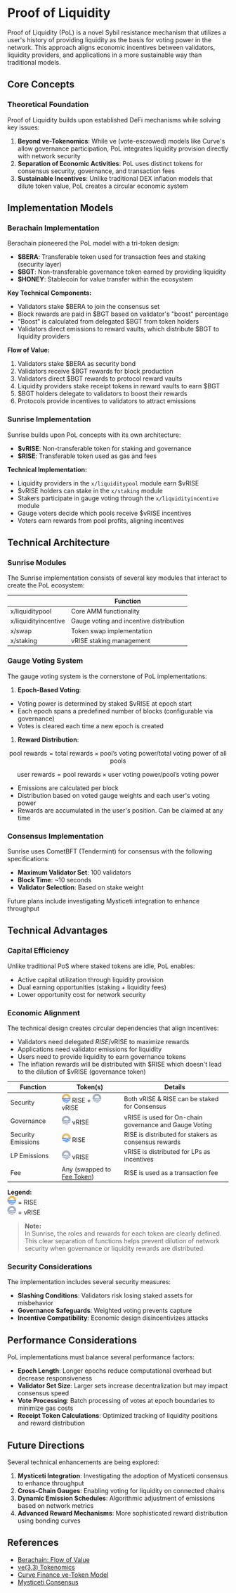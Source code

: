 # Proof of Liquidity

Proof of Liquidity (PoL) is a novel Sybil resistance mechanism that utilizes a user's history of providing liquidity as the basis for voting power in the network. This approach aligns economic incentives between validators, liquidity providers, and applications in a more sustainable way than traditional models.

## Core Concepts

### Theoretical Foundation

Proof of Liquidity builds upon established DeFi mechanisms while solving key issues:

1. **Beyond ve-Tokenomics**: While ve (vote-escrowed) models like Curve's allow governance participation, PoL integrates liquidity provision directly with network security
2. **Separation of Economic Activities**: PoL uses distinct tokens for consensus security, governance, and transaction fees
3. **Sustainable Incentives**: Unlike traditional DEX inflation models that dilute token value, PoL creates a circular economic system

## Implementation Models

### Berachain Implementation

Berachain pioneered the PoL model with a tri-token design:

* **$BERA**: Transferable token used for transaction fees and staking (security layer)
* **$BGT**: Non-transferable governance token earned by providing liquidity
* **$HONEY**: Stablecoin for value transfer within the ecosystem

**Key Technical Components:**

* Validators stake $BERA to join the consensus set
* Block rewards are paid in $BGT based on validator's "boost" percentage
* "Boost" is calculated from delegated $BGT from token holders
* Validators direct emissions to reward vaults, which distribute $BGT to liquidity providers

**Flow of Value:**

1. Validators stake $BERA as security bond
2. Validators receive $BGT rewards for block production
3. Validators direct $BGT rewards to protocol reward vaults
4. Liquidity providers stake receipt tokens in reward vaults to earn $BGT
5. $BGT holders delegate to validators to boost their rewards
6. Protocols provide incentives to validators to attract emissions

### Sunrise Implementation

Sunrise builds upon PoL concepts with its own architecture:

* **$vRISE**: Non-transferable token for staking and governance
* **$RISE**: Transferable token used as gas and fees

**Technical Implementation:**

* Liquidity providers in the `x/liquiditypool` module earn $vRISE
* $vRISE holders can stake in the `x/staking` module
* Stakers participate in gauge voting through the `x/liquidityincentive` module
* Gauge voters decide which pools receive $vRISE incentives
* Voters earn rewards from pool profits, aligning incentives

## Technical Architecture

### Sunrise Modules

The Sunrise implementation consists of several key modules that interact to create the PoL ecosystem:

|                      | Function                                |
| -------------------- | --------------------------------------- |
| x/liquiditypool      | Core AMM functionality                  |
| x/liquidityincentive | Gauge voting and incentive distribution |
| x/swap               | Token swap implementation               |
| x/staking            | vRISE staking management                |

### Gauge Voting System

The gauge voting system is the cornerstone of PoL implementations:

1. **Epoch-Based Voting**:

* Voting power is determined by staked $vRISE at epoch start
* Each epoch spans a predefined number of blocks (configurable via governance)
* Votes is cleared each time a new epoch is created

1. **Reward Distribution**:

$$
\text{pool rewards} = \text{total rewards} \times \text{pool's voting power} / \text{total voting power of all pools}
$$

$$
\text{user rewards} = \text{pool rewards} \times \text{user voting power} / \text{pool's voting power}
$$

* Emissions are calculated per block
* Distribution based on voted gauge weights and each user's voting power
* Rewards are accumulated in the user's position. Can be claimed at any time

### Consensus Implementation

Sunrise uses CometBFT (Tendermint) for consensus with the following specifications:

* **Maximum Validator Set**: 100 validators
* **Block Time**: \~10 seconds
* **Validator Selection**: Based on stake weight

Future plans include investigating Mysticeti integration to enhance throughput

## Technical Advantages

### Capital Efficiency

Unlike traditional PoS where staked tokens are idle, PoL enables:

* Active capital utilization through liquidity provision
* Dual earning opportunities (staking + liquidity fees)
* Lower opportunity cost for network security

### Economic Alignment

The technical design creates circular dependencies that align incentives:

* Validators need delegated $RISE/$vRISE to maximize rewards
* Applications need validator emissions for liquidity
* Users need to provide liquidity to earn governance tokens
* The inflation rewards will be distributed with $RISE which doesn't lead to the dilution of $vRISE (governance token)

| Function           | Token(s)                                                                                       | Details                                                |
| ------------------ | ---------------------------------------------------------------------------------------------- | ------------------------------------------------------ |
| Security           | ![RISE](../../.gitbook/assets/RISE.png) RISE + ![vRISE](../../.gitbook/assets/vRISE.png) vRISE | Both vRISE & RISE can be staked for Consensus          |
| Governance         | ![vRISE](../../.gitbook/assets/vRISE.png) vRISE                                                | vRISE is used for On-chain governance and Gauge Voting |
| Security Emissions | ![RISE](../../.gitbook/assets/RISE.png) RISE                                                   | RISE is distributed for stakers as consensus rewards   |
| LP Emissions       | ![vRISE](../../.gitbook/assets/vRISE.png) vRISE                                                | vRISE is distributed for LPs as incentives             |
| Fee                | Any (swapped to [Fee Token](fee.md))                                                           | RISE is used as a transaction fee                      |

**Legend:**\
![RISE](../../.gitbook/assets/RISE.png) = RISE\
![vRISE](../../.gitbook/assets/vRISE.png) = vRISE

> **Note:**\
> In Sunrise, the roles and rewards for each token are clearly defined.\
> This clear separation of functions helps prevent dilution of network security when governance or liquidity rewards are distributed.

### Security Considerations

The implementation includes several security measures:

* **Slashing Conditions**: Validators risk losing staked assets for misbehavior
* **Governance Safeguards**: Weighted voting prevents capture
* **Incentive Compatibility**: Economic design disincentivizes attacks

## Performance Considerations

PoL implementations must balance several performance factors:

* **Epoch Length**: Longer epochs reduce computational overhead but decrease responsiveness
* **Validator Set Size**: Larger sets increase decentralization but may impact consensus speed
* **Vote Processing**: Batch processing of votes at epoch boundaries to minimize gas costs
* **Receipt Token Calculations**: Optimized tracking of liquidity positions and reward distribution

## Future Directions

Several technical enhancements are being explored:

1. **Mysticeti Integration**: Investigating the adoption of Mysticeti consensus to enhance throughput
2. **Cross-Chain Gauges**: Enabling voting for liquidity on connected chains
3. **Dynamic Emission Schedules**: Algorithmic adjustment of emissions based on network metrics
4. **Advanced Reward Mechanisms**: More sophisticated reward distribution using bonding curves

## References

* [Berachain: Flow of Value](https://blog.berachain.com/blog/flow-of-value-examining-the-differences-between-pos-and-pol-a-case-for-a-new-paradigm-in-sustainable-incentive-alignment-at-the-protocol-layer)
* [ve(3,3) Tokenomics](https://andrecronje.medium.com/ve-3-3-44466eaa088b)
* [Curve Finance ve-Token Model](https://curve.fi/files/CurveDAO.pdf)
* [Mysticeti Consensus](https://sui.io/mysticeti)
